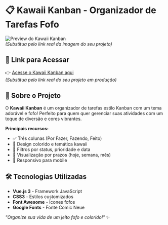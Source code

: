 # 📋 Kawaii Kanban - Organizador de Tarefas Fofo

![Preview do Kawaii Kanban](https://i.imgur.com/xyz1234.png)  
*(Substitua pelo link real da imagem do seu projeto)*

## 🔗 **Link para Acessar**
👉 [Acesse o Kawaii Kanban aqui](https://seulinkdeploy.com)  
*(Substitua pelo link real do seu projeto em produção)*

## 🌟 **Sobre o Projeto**
O **Kawaii Kanban** é um organizador de tarefas estilo Kanban com um tema adorável e fofo! Perfeito para quem quer gerenciar suas atividades com um toque de diversão e cores vibrantes.

**Principais recursos:**
- ✅ Três colunas (Por Fazer, Fazendo, Feito)
- 🎨 Design colorido e temática kawaii
- 🔖 Filtros por status, prioridade e data
- 📅 Visualização por prazos (hoje, semana, mês)
- 📱 Responsivo para mobile

## 🛠️ **Tecnologias Utilizadas**
- **Vue.js 3** - Framework JavaScript
- **CSS3** - Estilos customizados
- **Font Awesome** - Ícones fofos
- **Google Fonts** - Fonte Comic Neue

*"Organize sua vida de um jeito fofo e colorido!"* ✨
